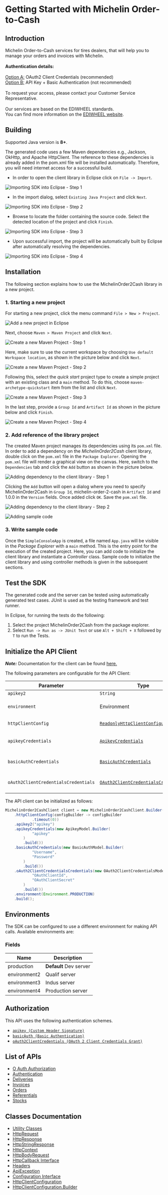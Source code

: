 
# Getting Started with Michelin Order-to-Cash

## Introduction

Michelin Order-to-Cash services for tires dealers, that will help you to manage your orders and invoices with Michelin.
<br><br><b>Authentication details:</b><br>
<br><u>Option A:</u> OAuth2 Client Credentials (recommended)
<br><u>Option B:</u> API Key + Basic Authentication (not recommended)
<br><br>To request your access, please contact your Customer Service Representative.
<br><br>Our services are based on the EDIWHEEL standards.
<br>You can find more information on the <a href="https://www.ediwheel.com/" target="_blank">EDIWHEEL website</a>.

## Building

Supported Java version is **8+**.

The generated code uses a few Maven dependencies e.g., Jackson, OkHttp,
and Apache HttpClient. The reference to these dependencies is already
added in the pom.xml file will be installed automatically. Therefore,
you will need internet access for a successful build.

* In order to open the client library in Eclipse click on `File -> Import`.

![Importing SDK into Eclipse - Step 1](https://apidocs.io/illustration/java?workspaceFolder=MichelinOrder2Cash-Java&workspaceName=MichelinOrder2Cash&projectName=MichelinOrder2Cash&rootNamespace=com.michelin.api.dev&groupId=MichelinOrder2Cash&artifactId=michelin-order-2-cash&version=1.0.0&step=import0)

* In the import dialog, select `Existing Java Project` and click `Next`.

![Importing SDK into Eclipse - Step 2](https://apidocs.io/illustration/java?workspaceFolder=MichelinOrder2Cash-Java&workspaceName=MichelinOrder2Cash&projectName=MichelinOrder2Cash&rootNamespace=com.michelin.api.dev&groupId=MichelinOrder2Cash&artifactId=michelin-order-2-cash&version=1.0.0&step=import1)

* Browse to locate the folder containing the source code. Select the detected location of the project and click `Finish`.

![Importing SDK into Eclipse - Step 3](https://apidocs.io/illustration/java?workspaceFolder=MichelinOrder2Cash-Java&workspaceName=MichelinOrder2Cash&projectName=MichelinOrder2Cash&rootNamespace=com.michelin.api.dev&groupId=MichelinOrder2Cash&artifactId=michelin-order-2-cash&version=1.0.0&step=import2)

* Upon successful import, the project will be automatically built by Eclipse after automatically resolving the dependencies.

![Importing SDK into Eclipse - Step 4](https://apidocs.io/illustration/java?workspaceFolder=MichelinOrder2Cash-Java&workspaceName=MichelinOrder2Cash&projectName=MichelinOrder2Cash&rootNamespace=com.michelin.api.dev&groupId=MichelinOrder2Cash&artifactId=michelin-order-2-cash&version=1.0.0&step=import3)

## Installation

The following section explains how to use the MichelinOrder2Cash library in a new project.

### 1. Starting a new project

For starting a new project, click the menu command `File > New > Project`.

![Add a new project in Eclipse](https://apidocs.io/illustration/java?workspaceFolder=MichelinOrder2Cash-Java&workspaceName=MichelinOrder2Cash&projectName=MichelinOrder2Cash&rootNamespace=com.michelin.api.dev&groupId=MichelinOrder2Cash&artifactId=michelin-order-2-cash&version=1.0.0&step=createNewProject0)

Next, choose `Maven > Maven Project` and click `Next`.

![Create a new Maven Project - Step 1](https://apidocs.io/illustration/java?workspaceFolder=MichelinOrder2Cash-Java&workspaceName=MichelinOrder2Cash&projectName=MichelinOrder2Cash&rootNamespace=com.michelin.api.dev&groupId=MichelinOrder2Cash&artifactId=michelin-order-2-cash&version=1.0.0&step=createNewProject1)

Here, make sure to use the current workspace by choosing `Use default Workspace location`, as shown in the picture below and click `Next`.

![Create a new Maven Project - Step 2](https://apidocs.io/illustration/java?workspaceFolder=MichelinOrder2Cash-Java&workspaceName=MichelinOrder2Cash&projectName=MichelinOrder2Cash&rootNamespace=com.michelin.api.dev&groupId=MichelinOrder2Cash&artifactId=michelin-order-2-cash&version=1.0.0&step=createNewProject2)

Following this, select the *quick start* project type to create a simple project with an existing class and a `main` method. To do this, choose `maven-archetype-quickstart` item from the list and click `Next`.

![Create a new Maven Project - Step 3](https://apidocs.io/illustration/java?workspaceFolder=MichelinOrder2Cash-Java&workspaceName=MichelinOrder2Cash&projectName=MichelinOrder2Cash&rootNamespace=com.michelin.api.dev&groupId=MichelinOrder2Cash&artifactId=michelin-order-2-cash&version=1.0.0&step=createNewProject3)

In the last step, provide a `Group Id` and `Artifact Id` as shown in the picture below and click `Finish`.

![Create a new Maven Project - Step 4](https://apidocs.io/illustration/java?workspaceFolder=MichelinOrder2Cash-Java&workspaceName=MichelinOrder2Cash&projectName=MichelinOrder2Cash&rootNamespace=com.michelin.api.dev&groupId=MichelinOrder2Cash&artifactId=michelin-order-2-cash&version=1.0.0&step=createNewProject4)

### 2. Add reference of the library project

The created Maven project manages its dependencies using its `pom.xml` file. In order to add a dependency on the *MichelinOrder2Cash* client library, double click on the `pom.xml` file in the `Package Explorer`. Opening the `pom.xml` file will render a graphical view on the canvas. Here, switch to the `Dependencies` tab and click the `Add` button as shown in the picture below.

![Adding dependency to the client library - Step 1](https://apidocs.io/illustration/java?workspaceFolder=MichelinOrder2Cash-Java&workspaceName=MichelinOrder2Cash&projectName=MichelinOrder2Cash&rootNamespace=com.michelin.api.dev&groupId=MichelinOrder2Cash&artifactId=michelin-order-2-cash&version=1.0.0&step=testProject0)

Clicking the `Add` button will open a dialog where you need to specify MichelinOrder2Cash in `Group Id`, michelin-order-2-cash in `Artifact Id` and 1.0.0 in the `Version` fields. Once added click `OK`. Save the `pom.xml` file.

![Adding dependency to the client library - Step 2](https://apidocs.io/illustration/java?workspaceFolder=MichelinOrder2Cash-Java&workspaceName=MichelinOrder2Cash&projectName=MichelinOrder2Cash&rootNamespace=com.michelin.api.dev&groupId=MichelinOrder2Cash&artifactId=michelin-order-2-cash&version=1.0.0&step=testProject1)

![Adding sample code](https://apidocs.io/illustration/java?workspaceFolder=MichelinOrder2Cash-Java&workspaceName=MichelinOrder2Cash&projectName=MichelinOrder2Cash&rootNamespace=com.michelin.api.dev&groupId=MichelinOrder2Cash&artifactId=michelin-order-2-cash&version=1.0.0&step=testProject2)

### 3. Write sample code

Once the `SimpleConsoleApp` is created, a file named `App.java` will be visible in the *Package Explorer* with a `main` method. This is the entry point for the execution of the created project.
Here, you can add code to initialize the client library and instantiate a *Controller* class. Sample code to initialize the client library and using controller methods is given in the subsequent sections.

## Test the SDK

The generated code and the server can be tested using automatically generated test cases.
JUnit is used as the testing framework and test runner.

In Eclipse, for running the tests do the following:

1. Select the project MichelinOrder2Cash from the package explorer.
2. Select `Run -> Run as -> JUnit Test` or use `Alt + Shift + X` followed by `T` to run the Tests.

## Initialize the API Client

**_Note:_** Documentation for the client can be found [here.](doc/client.md)

The following parameters are configurable for the API Client:

| Parameter | Type | Description |
|  --- | --- | --- |
| `apikey2` | `String` |  |
| `environment` | Environment | The API environment. <br> **Default: `Environment.PRODUCTION`** |
| `httpClientConfig` | [`ReadonlyHttpClientConfiguration`](doc/http-client-configuration.md) | Http Client Configuration instance. |
| `apikeyCredentials` | [`ApikeyCredentials`](doc/auth/custom-header-signature.md) | The Credentials Setter for Custom Header Signature |
| `basicAuthCredentials` | [`BasicAuthCredentials`](doc/auth/basic-authentication.md) | The Credentials Setter for Basic Authentication |
| `oAuth2ClientCredentialsCredentials` | [`OAuth2ClientCredentialsCredentials`](doc/auth/oauth-2-client-credentials-grant.md) | The Credentials Setter for OAuth 2 Client Credentials Grant |

The API client can be initialized as follows:

```java
MichelinOrder2CashClient client = new MichelinOrder2CashClient.Builder()
    .httpClientConfig(configBuilder -> configBuilder
            .timeout(0))
    .apikey2("apikey")
    .apikeyCredentials(new ApikeyModel.Builder(
            "apikey"
        )
        .build())
    .basicAuthCredentials(new BasicAuthModel.Builder(
            "Username",
            "Password"
        )
        .build())
    .oAuth2ClientCredentialsCredentials(new OAuth2ClientCredentialsModel.Builder(
            "OAuthClientId",
            "OAuthClientSecret"
        )
        .build())
    .environment(Environment.PRODUCTION)
    .build();
```

## Environments

The SDK can be configured to use a different environment for making API calls. Available environments are:

### Fields

| Name | Description |
|  --- | --- |
| production | **Default** Dev server |
| environment2 | Qualif server |
| environment3 | Indus server |
| environment4 | Production server |

## Authorization

This API uses the following authentication schemes.

* [`apikey (Custom Header Signature)`](doc/auth/custom-header-signature.md)
* [`basicAuth (Basic Authentication)`](doc/auth/basic-authentication.md)
* [`oAuth2ClientCredentials (OAuth 2 Client Credentials Grant)`](doc/auth/oauth-2-client-credentials-grant.md)

## List of APIs

* [O Auth Authorization](doc/controllers/o-auth-authorization.md)
* [Authentication](doc/controllers/authentication.md)
* [Deliveries](doc/controllers/deliveries.md)
* [Invoices](doc/controllers/invoices.md)
* [Orders](doc/controllers/orders.md)
* [Referentials](doc/controllers/referentials.md)
* [Stocks](doc/controllers/stocks.md)

## Classes Documentation

* [Utility Classes](doc/utility-classes.md)
* [HttpRequest](doc/http-request.md)
* [HttpResponse](doc/http-response.md)
* [HttpStringResponse](doc/http-string-response.md)
* [HttpContext](doc/http-context.md)
* [HttpBodyRequest](doc/http-body-request.md)
* [HttpCallback Interface](doc/http-callback-interface.md)
* [Headers](doc/headers.md)
* [ApiException](doc/api-exception.md)
* [Configuration Interface](doc/configuration-interface.md)
* [HttpClientConfiguration](doc/http-client-configuration.md)
* [HttpClientConfiguration.Builder](doc/http-client-configuration-builder.md)

